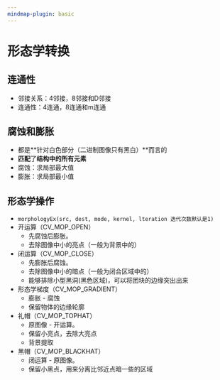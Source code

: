 ```yaml
---
mindmap-plugin: basic
---
```

# 形态学转换
## 连通性 
- 邻接关系：4邻接，8邻接和D邻接
- 连通性：4连通，8连通和m连通

## 腐蚀和膨胀
- 都是**针对白色部分（二进制图像只有黑白）**而言的
- **匹配**了**结构中的所有元素**
- 腐蚀：求局部最大值
- 膨胀：求局部最小值
	
## 形态学操作
- `morphologyEx(src, dest, mode, kernel, lteration 迭代次数默认是1)`
- 开运算（CV_MOP_OPEN）
	- 先腐蚀后膨胀。
	- 去除图像中小的亮点（一般为背景中的）
- 闭运算（CV_MOP_CLOSE）
	- 先膨胀后腐蚀。
	- 去除图像中小的暗点（一般为闭合区域中的）
	- 能够排除小型黑洞(黑色区域)，可以将团块的边缘突出出来
- 形态学梯度（CV_MOP_GRADIENT）
	- 膨胀 - 腐蚀
	- 保留物体的边缘轮廓
- 礼帽（CV_MOP_TOPHAT）
	- 原图像 - 开运算。
	- 保留小亮点，去除大亮点
	- 背景提取
- 黑帽（CV_MOP_BLACKHAT）
	- 闭运算 - 原图像。
	- 保留小黑点，用来分离比邻近点暗一些的区域
